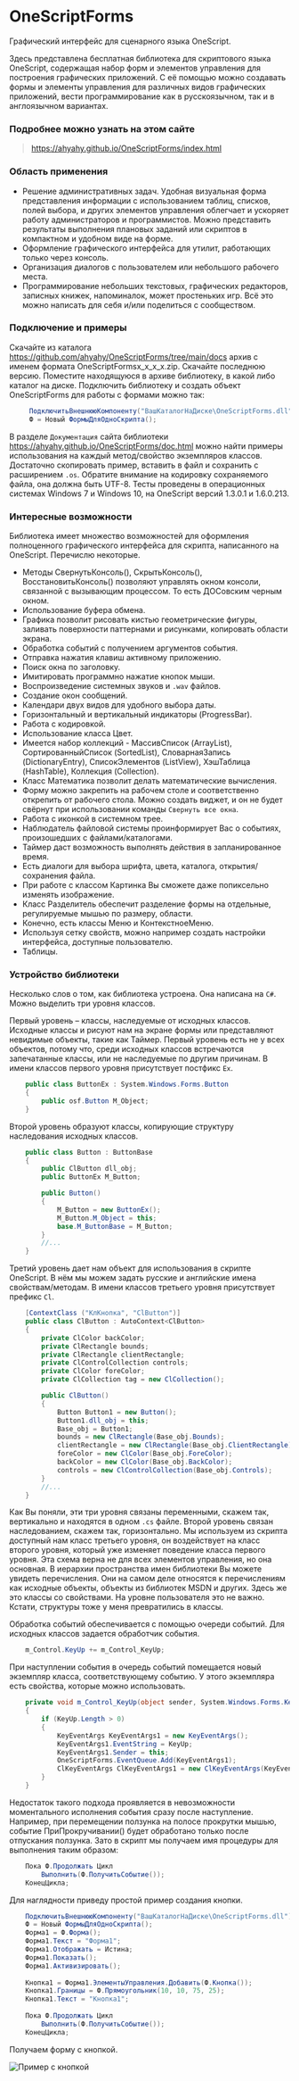 # OneScriptForms
Графический интерфейс для сценарного языка OneScript.

Здесь представлена бесплатная библиотека для скриптового языка OneScript, содержащая набор форм и элементов управления для построения графических приложений. С её помощью можно создавать формы и элементы управления для различных видов графических приложений, вести программирование как в русскоязычном, так и в англоязычном вариантах.

### Подробнее можно узнать на этом сайте

> <https://ahyahy.github.io/OneScriptForms/index.html>

### Область применения
* Решение административных задач. Удобная визуальная форма представления информации с использованием таблиц, списков, полей выбора, и других элементов управления облегчает и ускоряет работу администраторов и программистов. Можно представить результаты выполнения плановых заданий или скриптов в компактном и удобном виде на форме. 
* Оформление графического интерфейса для утилит, работающих только через консоль.
* Организация диалогов с пользователем или небольшого рабочего места.
* Программирование небольших текстовых, графических редакторов, записных книжек, напоминалок, может простеньких игр.
Всё это можно написать для себя и/или поделиться с сообществом.
### Подключение и примеры
Скачайте из каталога <https://github.com/ahyahy/OneScriptForms/tree/main/docs> архив с именем формата OneScriptFormsх_х_х_х.zip. Скачайте последнюю версию. Поместите находящуюся в архиве библиотеку, в какой либо каталог на диске.
Подключить библиотеку и создать объект OneScriptForms для работы с формами можно так:

```c#
     ПодключитьВнешнююКомпоненту("ВашКаталогНаДиске\OneScriptForms.dll");
     Ф = Новый ФормыДляОдноСкрипта();
```

В разделе `Документация` сайта библиотеки <https://ahyahy.github.io/OneScriptForms/doc.html> можно найти примеры использования на каждый метод/свойство экземпляров классов. Достаточно скопировать пример, вставить в файл и сохранить с расширением `.os`. Обратите внимание на кодировку сохраняемого файла, она должна быть UTF-8.
Тесты проведены в операционных системах Windows 7 и Windows 10, на OneScript версий 1.3.0.1 и 1.6.0.213.
### Интересные возможности
Библиотека имеет множество возможностей для оформления полноценного графического интерфейса для скрипта, написанного на OneScript. Перечислю некоторые.
* Методы СвернутьКонсоль(), СкрытьКонсоль(), ВосстановитьКонсоль() позволяют управлять окном консоли, связанной с вызывающим процессом. То есть ДОСовским черным окном.
* Использование буфера обмена.
* Графика позволит рисовать кистью геометрические фигуры, заливать поверхности паттернами и рисунками, копировать области экрана.
* Обработка событий с получением аргументов события.
* Отправка нажатия клавиш активному приложению.
* Поиск окна по заголовку.
* Имитировать программно нажатие кнопок мыши.
* Воспроизведение системных звуков и `.wav` файлов.
* Создание окон сообщений.
* Календари двух видов для удобного выбора даты.
* Горизонтальный и вертикальный индикаторы (ProgressBar).
* Работа с кодировкой.
* Использование класса Цвет.
* Имеется набор коллекций - МассивСписок (ArrayList), СортированныйСписок (SortedList), СловарнаяЗапись (DictionaryEntry), СписокЭлементов (ListView), ХэшТаблица (HashTable), Коллекция (Collection).
* Класс Математика позволит делать математические вычисления.
* Форму можно закрепить на рабочем столе и соответственно открепить от рабочего стола. Можно создать виджет, и он не будет свёрнут при использовании команды `Свернуть все окна`.
* Работа с иконкой в системном трее.
* Наблюдатель файловой системы проинформирует Вас о событиях, произошедших с файлами/каталогами.
* Таймер даст возможность выполнять действия в запланированное время.
* Есть диалоги для выбора шрифта, цвета, каталога, открытия/сохранения файла.
* При работе с классом Картинка Вы сможете даже попиксельно изменять изображение.
* Класс Разделитель обеспечит разделение формы на отдельные, регулируемые мышью по размеру, области.
* Конечно, есть классы Меню и КонтекстноеМеню.
* Используя сетку свойств, можно например создать настройки интерфейса, доступные пользователю.
* Таблицы.
### Устройство библиотеки
Несколько слов о том, как библиотека устроена. Она написана на `C#`.
Можно выделить три уровня классов.

Первый уровень – классы, наследуемые от исходных классов. Исходные классы и рисуют нам на экране формы или представляют невидимые объекты, такие как Таймер. 
Первый уровень есть не у всех объектов, потому что, среди исходных классов встречаются запечатанные классы, или не наследуемые по другим причинам. В имени классов первого уровня присутствует постфикс `Ex`.

```c#
    public class ButtonEx : System.Windows.Forms.Button
    {
        public osf.Button M_Object;
    }
```
Второй уровень образуют классы, копирующие структуру наследования исходных классов.

```c#
    public class Button : ButtonBase
    {
        public ClButton dll_obj;
        public ButtonEx M_Button;

        public Button()
        {
            M_Button = new ButtonEx();
            M_Button.M_Object = this;
            base.M_ButtonBase = M_Button;
        }
        //...
    }
```
Третий уровень дает нам объект для использования в скрипте OneScript. В нём мы можем задать русские и английские имена свойствам/методам. В имени классов третьего уровня присутствует префикс `Cl`.

```c#
    [ContextClass ("КлКнопка", "ClButton")]
    public class ClButton : AutoContext<ClButton>
    {
        private ClColor backColor;
        private ClRectangle bounds;
        private ClRectangle clientRectangle;
        private ClControlCollection controls;
        private ClColor foreColor;
        private ClCollection tag = new ClCollection();

        public ClButton()
        {
            Button Button1 = new Button();
            Button1.dll_obj = this;
            Base_obj = Button1;
            bounds = new ClRectangle(Base_obj.Bounds);
            clientRectangle = new ClRectangle(Base_obj.ClientRectangle);
            foreColor = new ClColor(Base_obj.ForeColor);
            backColor = new ClColor(Base_obj.BackColor);
            controls = new ClControlCollection(Base_obj.Controls);
        }
        //...
    }
```

Как Вы поняли, эти три уровня связаны переменными, скажем так, вертикально и находятся в одном `.cs` файле. Второй уровень связан наследованием, скажем так, горизонтально. Мы используем из скрипта доступный нам класс третьего уровня, он воздействует на класс второго уровня, который уже изменяет поведение класса первого уровня. Эта схема верна не для всех элементов управления, но она основная.
В иерархии пространства имен библиотеки Вы можете увидеть перечисления. Они на самом деле относятся к перечислениям как исходные объекты, объекты из библиотек MSDN и других. Здесь же это классы со свойствами. На уровне пользователя это не важно. Кстати, структуры тоже у меня превратились в классы.

Обработка событий обеспечивается с помощью очереди событий. Для исходных классов задается обработчик события.

```c#
    m_Control.KeyUp += m_Control_KeyUp;
```

При наступлении события в очередь событий помещается новый экземпляр класса, соответствующему событию. У этого экземпляра есть свойства, которые можно использовать.

```c#
    private void m_Control_KeyUp(object sender, System.Windows.Forms.KeyEventArgs e)
    {
        if (KeyUp.Length > 0)
        {
            KeyEventArgs KeyEventArgs1 = new KeyEventArgs();
            KeyEventArgs1.EventString = KeyUp;
            KeyEventArgs1.Sender = this;
            OneScriptForms.EventQueue.Add(KeyEventArgs1);
            ClKeyEventArgs ClKeyEventArgs1 = new ClKeyEventArgs(KeyEventArgs1);
        }
    }
```

Недостаток такого подхода проявляется в невозможности моментального исполнения события сразу после наступление. Например, при перемещении ползунка на полосе прокрутки мышью, событие ПриПрокручивании() будет обработано только после отпускания ползунка. Зато в скрипт мы получаем имя процедуры для выполнения таким образом:

```c#
    Пока Ф.Продолжать Цикл
        Выполнить(Ф.ПолучитьСобытие());
    КонецЦикла;
```

Для наглядности приведу простой пример создания кнопки.

```c#
    ПодключитьВнешнююКомпоненту("ВашКаталогНаДиске\OneScriptForms.dll");
    Ф = Новый ФормыДляОдноСкрипта();
    Форма1 = Ф.Форма();
    Форма1.Текст = "Форма1";
    Форма1.Отображать = Истина;
    Форма1.Показать();
    Форма1.Активизировать();
    
    Кнопка1 = Форма1.ЭлементыУправления.Добавить(Ф.Кнопка());
    Кнопка1.Границы = Ф.Прямоугольник(10, 10, 75, 25);
    Кнопка1.Текст = "Кнопка1";
    
    Пока Ф.Продолжать Цикл
        Выполнить(Ф.ПолучитьСобытие());
    КонецЦикла;
```

Получаем форму с кнопкой.

![Пример с кнопкой](https://github.com/ahyahy/OneScriptForms/blob/main/docs/Button1.jpg)

